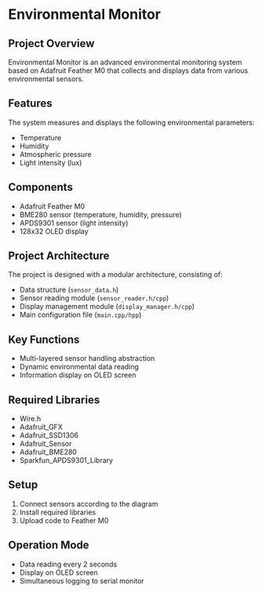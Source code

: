 # Environmental Monitor

## Project Overview
Environmental Monitor is an advanced environmental monitoring system based on Adafruit Feather M0 that collects and displays data from various environmental sensors.

## Features
The system measures and displays the following environmental parameters:
- Temperature
- Humidity
- Atmospheric pressure
- Light intensity (lux)

## Components
- Adafruit Feather M0
- BME280 sensor (temperature, humidity, pressure)
- APDS9301 sensor (light intensity)
- 128x32 OLED display

## Project Architecture
The project is designed with a modular architecture, consisting of:
- Data structure (`sensor_data.h`)
- Sensor reading module (`sensor_reader.h/cpp`)
- Display management module (`display_manager.h/cpp`)
- Main configuration file (`main.cpp/hpp`)

## Key Functions
- Multi-layered sensor handling abstraction
- Dynamic environmental data reading
- Information display on OLED screen


## Required Libraries
- Wire.h
- Adafruit_GFX
- Adafruit_SSD1306
- Adafruit_Sensor
- Adafruit_BME280
- Sparkfun_APDS9301_Library

## Setup
1. Connect sensors according to the diagram
2. Install required libraries
3. Upload code to Feather M0

## Operation Mode
- Data reading every 2 seconds
- Display on OLED screen
- Simultaneous logging to serial monitor



